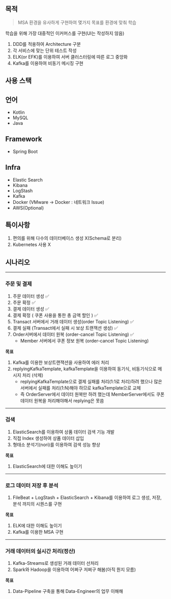 ## 목적

> MSA 환경을 유사하게 구현하여 몇가지 목표를 환경에 맞춰 학습

학습을 위해 가장 대중적인 이커머스를 구현(UI는 작성하지 않음)

1. DDD를 적용하여 Architecture 구분
2. 각 서비스에 맞는 단위 테스트 작성
3. ELK(or EFK)를 이용하여 서버 클러스터링에 따른 로그 중앙화
4. Kafka를 이용하여 비동기 메시징 구현

## 사용 스택

## 언어

- Kotlin
- MySQL
- Java

## Framework

- Spring Boot

## Infra

- Elastic Search
- Kibana
- LogStash
- Kafka
- Docker (VMware -> Docker : 네트워크 Issue)
- AWS(Optional)

## 특이사항

1. 편의를 위해 다수의 데이터베이스 생성 X(Schema로 분리)
2. Kubernetes 사용 X

## 시나리오

---

### 주문 및 결제 

1. 주문 데이터 생성 ✅
2. 주문 확정 ✅
3. 결제 데이터 생성 ✅
4. 결제 확정 ( 쿠폰 사용을 통한 총 금액 할인 ) ✅
5. Transact 서버에서 거래 데이터 생성(order Topic Listening) ✅
6. 결제 실패 (Transact에서 실패 시 보상 트랜잭션 생성) ✅
7. Order서버에서 데이터 원복 (order-cancel Topic Listening) ✅
   - Member 서버에서 쿠폰 정보 원복 (order-cancel Topic Listening)
  
**목표**

1. Kafka를 이용한 보상트랜잭션을 사용하여 에러 처리
2. replyingKafkaTemplate, kafkaTemplate을 이용하여 동기식, 비동기식으로 메시지 처리 (삭제)
   - replyingKafkaTemplate으로 결제 실패를 처리(1:1로 처리)하려 했으나 많은 서버에서 실패를 처리(1:N)해야 하므로 kafkaTemplate으로 교체
   - 즉 OrderServer에서 데이터 원복만 하려 했는데 MemberServer에서도 쿠폰 데이터 원복을 처리해야해서 replying은 못씀

---

### 검색

1. ElasticSearch를 이용하여 상품 데이터 검색 기능 개발
2. 직접 Index 생성하여 상품 데이터 삽입
3. 형태소 분석기(nori)를 이용하여 검색 성능 향상

**목표**

1. ElasticSearch에 대한 이해도 높이기

---

### 로그 데이터 저장 후 분석

1. FileBeat + LogStash + ElasticSearch + Kibana를 이용하여 로그 생성, 저장, 분석 까지의 시퀀스를 구현

**목표**

1. ELK에 대한 이해도 높이기
2. Kafka를 이용한 MSA 구현

---

### 거래 데이터의 실시간 처리(정산)

1. Kafka-Streams로 생성된 거래 데이터 선처리
2. Spark와 Hadoop을 이용하여 어쩌구 저쩌구 해봄(아직 뭔지 모름)

**목표**
1. Data-Pipeline 구축을 통해 Data-Engineer의 업무 이해해

